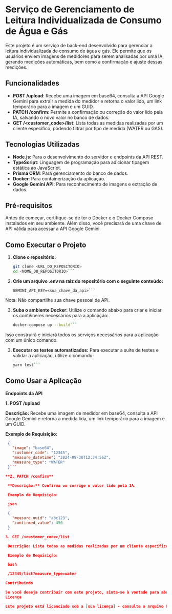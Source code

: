 # Serviço de Gerenciamento de Leitura Individualizada de Consumo de Água e Gás

Este projeto é um serviço de back-end desenvolvido para gerenciar a leitura individualizada de consumo de água e gás. Ele permite que os usuários enviem imagens de medidores para serem analisadas por uma IA, gerando medições automáticas, bem como a confirmação e ajuste dessas medições.

## Funcionalidades

- **POST /upload**: Recebe uma imagem em base64, consulta a API Google Gemini para extrair a medida do medidor e retorna o valor lido, um link temporário para a imagem e um GUID.
- **PATCH /confirm**: Permite a confirmação ou correção do valor lido pela IA, salvando o novo valor no banco de dados.
- **GET /<customer_code>/list**: Lista todas as medidas realizadas por um cliente específico, podendo filtrar por tipo de medida (WATER ou GAS).

## Tecnologias Utilizadas

- **Node.js**: Para o desenvolvimento do servidor e endpoints da API REST.
- **TypeScript**: Linguagem de programação para adicionar tipagem estática ao JavaScript.
- **Prisma ORM**: Para gerenciamento do banco de dados.
- **Docker**: Para containerização da aplicação.
- **Google Gemini API**: Para reconhecimento de imagens e extração de dados.

## Pré-requisitos

Antes de começar, certifique-se de ter o Docker e o Docker Compose instalados em seu ambiente. Além disso, você precisará de uma chave de API válida para acessar a API Google Gemini.

## Como Executar o Projeto

1. **Clone o repositório:**

   ```bash
   git clone <URL_DO_REPOSITORIO>
   cd <NOME_DO_REPOSITORIO>```
   
2. **Crie um arquivo .env na raiz do repositório com o seguinte conteúdo:**
   ```env
   GEMINI_API_KEY=<sua_chave_da_api>```

Nota: Não compartilhe sua chave pessoal de API.

3. **Suba o ambiente Docker:**
Utilize o comando abaixo para criar e iniciar os contêineres necessários para a aplicação:
   ```bash
   docker-compose up --build```
   
Isso construirá e iniciará todos os serviços necessários para a aplicação com um único comando.

3. **Executar os testes automatizados:**
Para executar a suíte de testes e validar a aplicação, utilize o comando:
   ```bash
   yarn test```

## Como Usar a Aplicação

**Endpoints da API**

**1. POST /upload**

   **Descrição:** Recebe uma imagem de medidor em base64, consulta a API Google Gemini e retorna a medida lida, um link temporário para a imagem e um GUID.

   **Exemplo de Requisição:**
   ```json
    {
      "image": "base64",
      "customer_code": "12345",
      "measure_datetime": "2024-08-30T12:34:56Z",
      "measure_type": "WATER"
    }```

**2. PATCH /confirm**

    **Descrição:** Confirma ou corrige o valor lido pela IA.

    Exemplo de Requisição:

    json

    {
      "measure_uuid": "abc123",
      "confirmed_value": 456
    }

3. GET /<customer_code>/list

    Descrição: Lista todas as medidas realizadas por um cliente específico.

    Exemplo de Requisição:

    bash

    /12345/list?measure_type=water

Contribuindo

Se você deseja contribuir com este projeto, sinta-se à vontade para abrir issues ou enviar pull requests. Para grandes mudanças, por favor, abra um problema primeiro para discutir o que você gostaria de mudar.
Licença

Este projeto está licenciado sob a [sua licença] - consulte o arquivo LICENSE para obter detalhes.
